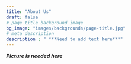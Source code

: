 ```yaml
---
title: "About Us"
draft: false
# page title background image
bg_image: "images/backgrounds/page-title.jpg"
# meta description
description : " ***Need to add text here***"
---
```


***Picture is needed here***